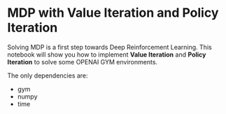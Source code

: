 # MDP with Value Iteration and Policy Iteration
Solving MDP is a first step towards Deep Reinforcement Learning. This notebook will show you how to implement **Value Iteration** and **Policy Iteration** to solve some OPENAI GYM environments.

The only dependencies are:
- gym
- numpy
- time

